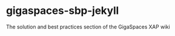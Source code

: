 gigaspaces-sbp-jekyll
=====================

The solution and best practices section of the GigaSpaces XAP wiki
